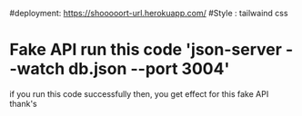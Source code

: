 #deployment: https://shooooort-url.herokuapp.com/
#Style : tailwaind css

# Fake API run this code 'json-server --watch db.json --port 3004'

if you run this code successfully then, you get effect for this fake API
thank's
